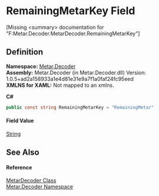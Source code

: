 # RemainingMetarKey Field


\[Missing &lt;summary&gt; documentation for "F:Metar.Decoder.MetarDecoder.RemainingMetarKey"\]



## Definition
**Namespace:** <a href="N_Metar_Decoder.md">Metar.Decoder</a>  
**Assembly:** Metar.Decoder (in Metar.Decoder.dll) Version: 1.0.5+ad2a158933a1e4d81e31e9a7f1a0faf24fc95eed  
**XMLNS for XAML:** Not mapped to an xmlns.

**C#**
``` C#
public const string RemainingMetarKey = "RemainingMetar"
```



#### Field Value
<a href="https://learn.microsoft.com/dotnet/api/system.string" target="_blank" rel="noopener noreferrer">String</a>

## See Also


#### Reference
<a href="T_Metar_Decoder_MetarDecoder.md">MetarDecoder Class</a>  
<a href="N_Metar_Decoder.md">Metar.Decoder Namespace</a>  
